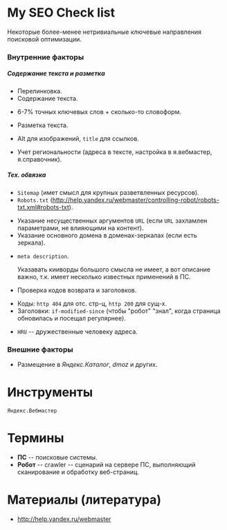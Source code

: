 # My SEO Check list

Некоторые более-менее нетривиальные ключевые направления поисковой оптимизации.

### Внутренние факторы

##### Содержание текста и разметка
* Перелинковка.
* Содержание текста.
 - 6-7% точных ключевых слов + сколько-то словоформ.
* Разметка текста.
 - Alt для изображений, `title` для ссылков.
* Учет региональности (адреса в тексте, настройка в я.вебмастер, я.справочник).

##### Тех. обвязка
* `Sitemap` (имет смысл для крупных разветвленных ресурсов).
* `Robots.txt` (http://help.yandex.ru/webmaster/controlling-robot/robots-txt.xml#robots-txt).
 - Указание несущественных аргументов `URL` (если `URL` захламлен параметрами, не влияющими на контент).
 - Указание основного домена в доменах-зеркалах (если есть зеркала).
* `meta description`.
  
  Указавать кииворды большого смысла не имеет, а вот описание важно, т.к. имеет несколько известных применений в ПС.
* Проверка кодов возврата и заголовков.
 - Коды: `http 404` для отс. стр-ц, `http 200` для сущ-х.
 - Заголовки: `if-modified-since` (чтобы "робот" "знал", когда страница обновилась и посещал регулярнее).
* `HRU` -- дружественные человеку адреса.

### Внешние факторы
* Размещение в *Яндекс.Каталог*, *dmoz* и других.

# Инструменты
`Яндекс.Вебмастер`

# Термины

* **ПС** -- поисковые системы.
* **Робот** -- crawler -- сценарий на сервере ПС, выполняющий сканирование и обработку веб-страниц.

# Материалы (литература)
* http://help.yandex.ru/webmaster

